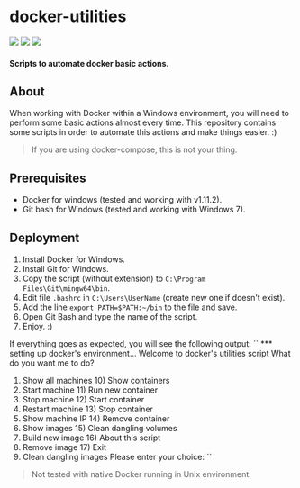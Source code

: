 # docker-utilities

![](https://cdn0.iconfinder.com/data/icons/social-media-2104/24/social_media_social_media_logo_docker-64.png)
![](https://cdn0.iconfinder.com/data/icons/social-media-2104/24/social_media_social_media_logo_git-64.png)
![](https://cdn3.iconfinder.com/data/icons/social-media-logos-glyph/2048/5314_-_Windows-64.png)

#### Scripts to automate docker basic actions.

## About
When working with Docker within a Windows environment, you will need to perform some basic actions almost every time.
This repository contains some scripts in order to automate this actions and make things easier. :)

> If you are using docker-compose, this is not your thing.

## Prerequisites
- Docker for windows (tested and working with v1.11.2).
- Git bash for Windows (tested and working with Windows 7).

## Deployment
1. Install Docker for Windows.
2. Install Git for Windows.
3. Copy the script (without extension) to ``C:\Program Files\Git\mingw64\bin``.
4. Edit file ``.bashrc`` in ``C:\Users\UserName`` (create new one if doesn't exist).
5. Add the line ``export PATH=$PATH:~/bin`` to the file and save.
6. Open Git Bash and type the name of the script.
7. Enjoy. :)

If everything goes as expected, you will see the following output:
``
*** setting up docker's environment...
Welcome to docker's utilities script
What do you want me to do?
1) Show all machines        10) Show containers
2) Start machine            11) Run new container
3) Stop machine             12) Start container
4) Restart machine          13) Stop container
5) Show machine IP          14) Remove container
6) Show images              15) Clean dangling volumes
7) Build new image          16) About this script
8) Remove image             17) Exit
9) Clean dangling images
Please enter your choice:
``

> Not tested with native Docker running in Unix environment.